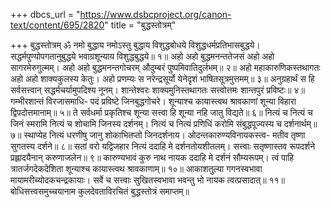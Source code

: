 +++
dbcs_url = "https://www.dsbcproject.org/canon-text/content/695/2820"
title = "बुद्धस्तोत्रम्"

+++
बुद्धस्तोत्रम्
ॐ नमो बुद्धाय
नमोऽस्तु बुद्धाय विशुद्धबोधये 
विशुद्धधर्मप्रतिभासबुद्धये। 
सद्धर्मपुण्योपगतानुबुद्धये 
भवाग्रशून्याय विशुद्धबुद्धये॥ १॥
अहो अहो बुद्धमनन्ततेजसं 
अहो अहो सागरमेरुगुल्मम्। 
अहो अहो बुद्धमनन्तगोचरम् 
औदुम्बरं पुष्पमिवातिदुर्लभम्॥ २॥
अहो महाकारुणिकस्तथागतः 
अहो अहो शाक्यकुलस्य केतुः। 
अहो प्रणम्यः स नरेन्द्रसूर्यो 
येनेदृशं भाषितसूत्रमुत्तमम्॥ ३॥
अनुग्रहार्थं स हि सर्वसत्त्वान् 
सद्धर्मचर्यामुपदिश्य नूनम्। 
शान्तेश्वरः शाक्यमुनिस्तथागतः 
सत्त्वोत्तमः शान्तपुरं प्रविष्टः॥ ४॥
गम्भीरशान्तं  विरजासमाधि-
पदं प्रविष्टे जिनबुद्धगोचरे। 
शून्याश्च कायास्त्वथ श्रावकाणां 
शून्या विहारा द्विपदोत्तमानाम्॥ ५॥
ते सर्वधर्मा प्रकृतिश्च शून्या 
सत्त्वा हि शून्या नहि जातु विद्यते॥ ६॥
नित्यं च नित्यं च जिनं स्मरामि 
नित्यं च शोचामि जिनस्य दर्शनम्। 
नित्यं च नित्यं प्रणिधिं करोमि 
संबुद्धपूज्यस्य च दर्शनार्थम्॥ ७॥
स्थाप्येह नित्यं धरणीषु जानु 
शोकाभितप्तो जिनदर्शनाय। 
ओदन्तकारुण्यविनायकस्त्व-
मतीव तृष्णा सुगतस्य दर्शने॥ ८॥
सतां वरो यद्विजहार नित्यं 
ददाहि मे दर्शनतोयशीतलम्।
सत्त्वाः सतृष्णास्तव रूपदर्शने 
प्रह्लादयैनान् करुणाजलेन॥ ९॥
कारुण्यभावं कुरु नाथ नायक 
ददाहि मे दर्शनं सौम्यरूपम्। 
त्वं पाहि त्रातर्जगदेकदेशिता 
शून्याश्च कायास्त्वथ श्रावकाणाम्॥ १०॥
आकाशतुल्या गगनस्वभावा 
मायामरीच्योदकचन्द्रकायाः। 
सर्वे च सत्त्वाः सुखितस्वभावा 
भवन्तु भो नायक त्वत्प्रसादात्॥ ११॥
बोधिसत्त्वसमुच्चयानाम कुलदेवताविरचितं
बुद्धस्तोत्रं समाप्तम्॥
